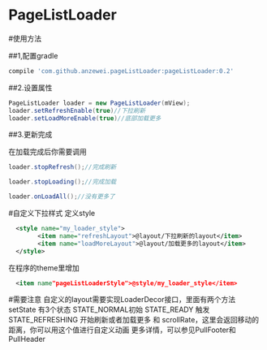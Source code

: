 # PageListLoader
#使用方法

##1,配置gradle

``` groovy
compile 'com.github.anzewei.pageListLoader:pageListLoader:0.2'
``` 
##2.设置属性
``` java
PageListLoader loader = new PageListLoader(mView);
loader.setRefreshEnable(true)//下拉刷新
loader.setLoadMoreEnable(true)//底部加载更多
``` 
##3.更新完成

在加载完成后你需要调用
``` java
loader.stopRefresh();//完成刷新
``` 

``` java
loader.stopLoading();//完成加载
``` 
``` java
loader.onLoadAll();//没有更多了
``` 

#自定义下拉样式
  定义style 
  
```xml
  <style name="my_loader_style">
        <item name="refreshLayout">@layout/下拉刷新的layout</item>
        <item name="loadMoreLayout">@layout/加载更多的layout</item>
  </style>
``` 
  在程序的theme里增加
  
```xml
  <item name"pageListLoaderStyle">@style/my_loader_style</item>
``` 
  
#需要注意
  自定义的layout需要实现LoaderDecor接口，里面有两个方法
  setState 有3个状态
  STATE_NORMAL初始
  STATE_READY 触发
  STATE_REFRESHING 开始刷新或者加载更多
  和
  scrollRate，这里会返回移动的距离，你可以用这个值进行自定义动画
  更多详情，可以参见PullFooter和PullHeader